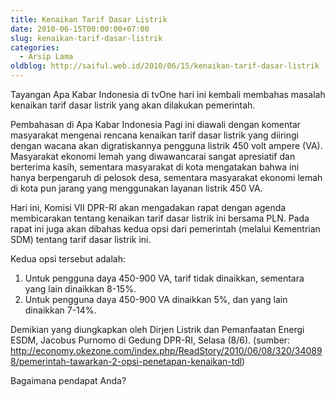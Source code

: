 ```yaml
---
title: Kenaikan Tarif Dasar Listrik
date: 2010-06-15T00:00:00+07:00
slug: kenaikan-tarif-dasar-listrik
categories:
  - Arsip Lama
oldblog: http://saiful.web.id/2010/06/15/kenaikan-tarif-dasar-listrik
---
```


Tayangan Apa Kabar Indonesia di tvOne hari ini kembali membahas masalah kenaikan tarif dasar listrik yang akan dilakukan pemerintah.

Pembahasan di Apa Kabar Indonesia Pagi ini diawali dengan komentar masyarakat mengenai rencana kenaikan tarif dasar listrik yang diiringi dengan wacana akan digratiskannya pengguna listrik 450 volt ampere (VA). Masyarakat ekonomi lemah yang diwawancarai sangat apresiatif dan berterima kasih, sementara masyarakat di kota mengatakan bahwa ini hanya berpengaruh di pelosok desa, sementara masyarakat ekonomi lemah di kota pun jarang yang menggunakan layanan listrik 450 VA.

<!--more-->

Hari ini, Komisi VII DPR-RI akan mengadakan rapat dengan agenda membicarakan tentang kenaikan tarif dasar listrik ini bersama PLN. Pada rapat ini juga akan dibahas kedua opsi dari pemerintah (melalui Kementrian SDM) tentang tarif dasar listrik ini.

Kedua opsi tersebut adalah:

1. Untuk pengguna daya 450-900 VA, tarif tidak dinaikkan, sementara yang lain dinaikkan 8-15%.
2. Untuk pengguna daya 450-900 VA dinaikkan 5%, dan yang lain dinaikkan 7-14%.

Demikian yang diungkapkan oleh Dirjen Listrik dan Pemanfaatan Energi ESDM, Jacobus Purnomo di Gedung DPR-RI, Selasa (8/6). (sumber: http://economy.okezone.com/index.php/ReadStory/2010/06/08/320/340898/pemerintah-tawarkan-2-opsi-penetapan-kenaikan-tdl)

Bagaimana pendapat Anda?
